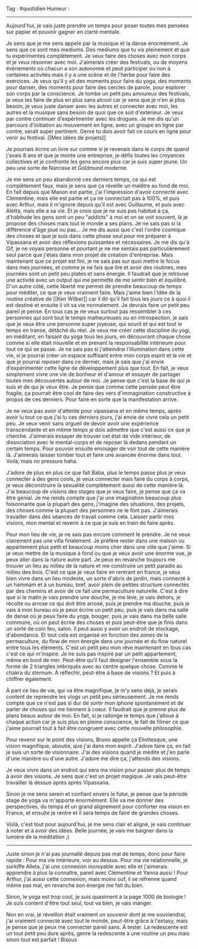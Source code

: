 Tag : #quotidien 
Humeur : 
***



Aujourd'hui, je vais juste prendre un temps pour poser toutes mes pensées sur papier et pouvoir gagner en clarté mentale.

Je sens que je me sens appelé par la musique et la danse énormément. Je sens que ce sont mes mediums. Des mediums que tu vis pleinement et que tu expérimentes complètement. Je veux faire des choses avec mon corps et je veux résonner avec moi. 
J'aimerais créer des festivals, ou de moyens évènements où chacun a son autonomie et peut participer ou non à certaines activités mais il y a une scène et de l'herbe pour faire des exercices. Je veux qu'il y ait des moments pour faire du yoga, des moments pour danser, des moments pour faire des cercles de parole, pour explorer son corps par la conscience. 
Je tombe un petit peu amoureux des festivals, je veux les faire de plus en plus sans alcool car je sens que je n'en ai plus besoin, je veux juste danser avec les autres et connecter avec moi, les autres et la musique sans besoin de quoi que ce soit d'extérieur. Je veux par contre continuer d'expérimenter avec les drogues. 
Je me dis qu'un parcours d'initiation au mouvement en ligne, avec un groupe en ligne par contre, serait super pertinent. Genre tu dois avoir fait ce cours en ligne pour venir au festival. [[Mes idées de projets]]

Je pourrais écrire un livre sur comme si je revenais dans le corps de quand j'avais 8 ans et que je monte une entreprise, je défis toutes les croyances collectives et je confronte les gens encore plus car je suis super jeune. Un peu une sorte de Narcisse et Goldmund moderne.

Je me sens un peu abandonné ces derniers temps, ce qui est complètement faux, mais je sens que ça réveille un malêtre au fond de moi. En fait depuis que Manon est partie, j'ai l'impression d'avoir connecté avec Clementine, mais elle est partie et ça ne connectait pas à 100%, et puis avec Arthur, mais il m'ignore depuis qu'il est avec Guillaume, et puis avec Aletta, mais elle a sa vie. Et je crois que je ne suis pas habitué à ça, d'habitude les gens sont un peu "addicts" à moi et on se voit souvent, là je propose des choses mais tout le monde a ses plans. Je ne sais pas si la différence d'âge joue ou pas...
Je me dis aussi que c'est l'ordre cosmique des choses et que je suis dans cette phase seul pour me préparer à Vipassana et avoir des réflexions puissantes et nécessaires. Je me dis qu'à Gif, je ne voyais personne et pourtant je ne me sentais pas particulièrement seul parce que j'étais dans mon projet de création d'entreprise. Mais maintenant que ce projet est fini, je ne sais pas sur quoi mettre le focus dans mes journées, et comme je ne fais que lire et avoir des routines, mes journées sont un petit peu plates et sans énergie. Il faudrait que je retrouve une activité avec un output qui me permette de me sentir bien et équilibré. D'un autre côté, cette liberté me permet de prendre beaucoup de temps pour méditer, ce que je veux vraiment faire. 
Mais j'aime bien l'idée de la routine créative de [[Ken Wilber]] car il dit qu'il fait tous les jours ce à quoi il est destiné et ensuite il vit sa vie normalement. Je devrais faire un petit peu pareil je pense. 
En tous cas je ne veux surtout pas ressembler à ces personnes qui sont tout le temps malheureuses ou en introspection, je sais que je veux être une personne super joyeuse, qui sourit et qui est tout le temps en transe, détâché du réel. Je veux me créer cette discipline du yogi, en méditant, en faisant du yoga tous les jours, en découvrant chaque chose comme si elle était nouvelle et en prenant la responsabilité intérieure pour tout ce qui se passe. 
Je ne sais pas si j'atteindrai l'illumination dans cette vie, si je pourrai créer un espace suffisant entre mon corps esprit et la vie et que je pourrai reposer dans ce dernier, mais je sais que j'ai envie d'expérimenter cette ligne de développement plus que tout. En fait, je veux simplement vivre une vie de bonheur et d'amour et essayer de partager toutes mes découvertes autour de moi. Je pense que c'est la base de qui je suis et de qui je veux être. Je pense que comme cette pensée peut être fragile, ça pourrait être cool de faire des vers d'immagination constructive à propos de ces derniers. Pour faire en sorte que la manifestation arrive. 

Je ne veux pas avoir d'attente pour vipassana et en même temps, après avoir lu tout ce que j'ai lu ces derniers jours, j'ai envie de vivre cela un petit peu. Je veux venir sans orgueil de devoir avoir une expérience transcendante et en même temps je dois admettre que c'est aussi ce que je cherche. J'aimerais essayer de trouver cet état de vide intérieur, de dissociation avec le mental-corps et de reposer là dedans pendant un certain temps. Pour pouvoir ensuite envisager de voir tout de cette manière là. J'aimerais laisser tomber tout et faire une avancée énorme dans tout. Voilà, mais no pressure haha. 

J'adore de plus en plus ce que fait Baba, plus le temps passe plus je veux connecter à des gens cools, je veux connecter mais faire du corps à corps, je veux déconstruire la sexualité complètement aussi de cette manière là. 
J'ai beaucoup de visions des stages que je veux faire, je pense que ça va être génial. Je me rends compte que j'ai une imagination beaucoup plus foisonnante que la plupart des gens, j'imagine des situations, des projets, des choses comme la plupart des personnes ne le font pas. J'aimerais travailler dans des séances de travail comme cela. Laisser partir mes visions, mon mental et revenir à ce que je suis en train de faire après.

Pour mon lieu de vie, je ne sais pas encore comment le prendre. Je ne veux clairement pas une villa finalement. Je préfère rester dans une maison ou appartement plus petit et beaucoup moins cher dans une ville que j'aime. Si je veux mettre de la musique à fond ou que je veux avoir une énorme vue, je peux aller dans la nature autre part. Je peux en revanche toujours me trouver un lieu au milieu de la nature et me construire un petit paradis au milieu des bois. C'est ce que je veux faire en rentrant en france, je veux bien vivre dans un lieu modeste, un sorte d'abris de jardin, mais connecté à un hammam et à un bureau, bref, avoir plein de petites structure connectés par des chemins et avoir de ce fait une permaculture naturelle. C'est à dire que si le matin je vais prendre une douche, je me lève, je vais dehors, je récolte ou arrose ce qui doit être arrosé, puis je prendre ma douche, puis je vais à mon bureau où je peux écrire un petit peu, puis je vais dans ma salle de danse où je peux faire du yoga, bouger, puis je vais dans ma belle salle commune, où on peut écrire des choses et puis peut-être que je finis dans un sorte de coin feu, salon. Il peut aussi y avoir un endroit de stockage, d'abondance. Et tout cela est organisé en fonction des zones de la permaculture, du flow de mon énergie dans une journée et du flow naturel entre tous les éléments. 
C'est un petit peu mon rêve maintenant en tous cas c'est ce qui m'inspire. Je ne suis pas inspiré par un petit appartement, même en bord de mer. 
Peut-être qu'il faut designer l'ensemble sous la forme de 2 triangles imbriqués avec au centre quelque chose. Comme le chakra du sternum. 
À réflechir, peut-être à base de visions ? Et puis à chiffrer également. 

À part ce lieu de vie, qui va être magnifique, je m'y sens déjà, je serais content de reprendre les vlogs un petit peu sérieusement. Je me rends compte que ce n'est pas si dur de sortir mon iphone spontanément et de parler de choses qui me tiennent à coeur. Il faudrait que je prenne plus de plans beaux autour de moi. En fait, si je rallonge le temps que j'alloue à chaque action car je suis plus en pleine conscience, le fait de filmer ce que j'aime pourrait tout à fait être congruent avec cette nouvelle philosophie. 

Pour revenir sur le point des visions, Bruno appelle ça Eliottesque, une vision magnifique, aboutie, que j'ai dans mon esprit. J'adore faire ça, en fait je suis un sorte de visionnaire. J'ai des visions quand je médite et j'en parle d'une manière ou d'une autre. J'adore me dire ça, j'attends des visions. 

Je veux vivre dans un endroit qui sera ma vision pour passer plus de temps à avoir des visions. Je sens que c'est un projet magique. Je vais peut-être travailler là dessus après après Vipassana. 

Sinon je me sens serein et confiant envers le futur, je pense que la période stage de yoga va m'apporte énormément. Elle va me donner des perspectives, du temps et un grand alignement pour conforter ma vision en France, et ensuite je rentre et il sera temps de faire de grandes choses. 

Voilà, c'est tout pour aujourd'hui, je me sens clair et aligné, je vais continuer à noter et à avoir des idées. Belle journée, je vais me baigner dans la lumière de la méditation ;)

***

Juste sinon je n'ai pas journallé depuis pas mal de temps, donc pour faire rapide : 
Pour ma vie intérieure, voir au dessus. 
Pour ma vie relationnelle, je surkiffe Alleta, j'ai une connexion incroyable avec elle et j'aimerais apprendre à plus la connaître, pareil avec Clémentine et Yanna aussi ! 
Pour Arthur, j'ai aussi cette connexion, mais moins ouf, il se réfrenne quand même pas mal, en revanche son énergie me fait du bien. 

Sinon, le yoga est trop cool, je suis quasiment à la page 1000 de biologie ! 
Je suis content d'être tout seul, tout va bien, je vais manger.

Non en vrai, je réveillon était vraiment un souvenir dont je me souviendrai, j'ai vraiment connecté avec tout le monde, peut-être grâce à l'extasy, mais je pense que je peux me connecter pareil sans. À tester. La redescente est un tout petit peu dure après, genre la redescente à une routine un peu mais sinon tout est parfait ! 
Bisous 



